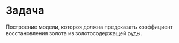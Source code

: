 # Задача
Построение модели, котороя должна предсказать коэффициент восстановления золота из золотосодержащей руды. 

